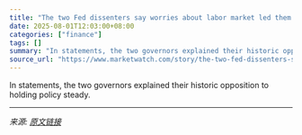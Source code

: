 ```yaml
---
title: "The two Fed dissenters say worries about labor market led them to push for lower rates"
date: 2025-08-01T12:03:00+08:00
categories: ["finance"]
tags: []
summary: "In statements, the two governors explained their historic opposition to holding policy steady."
source_url: "https://www.marketwatch.com/story/the-two-fed-dissenters-say-worries-about-labor-market-led-them-to-push-for-lower-rates-c34d2611?mod=mw_rss_topstories"
---
```


In statements, the two governors explained their historic opposition to holding policy steady.

---

*来源: [原文链接](https://www.marketwatch.com/story/the-two-fed-dissenters-say-worries-about-labor-market-led-them-to-push-for-lower-rates-c34d2611?mod=mw_rss_topstories)*
